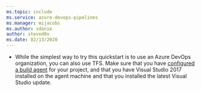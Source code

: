 ```yaml
---
ms.topic: include
ms.service: azure-devops-pipelines
ms.manager: mijacobs
ms.author: sdanie
author: steved0x
ms.date: 02/13/2020
---
```


* While the simplest way to try this quickstart is to use an Azure DevOps organization, you can also use TFS. Make sure that you have [configured a build agent](../agents/v2-windows.md) for your project, and that you have Visual Studio 2017 installed on the agent machine and that you installed the latest Visual Studio update.
